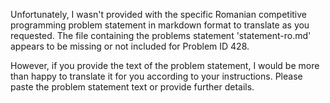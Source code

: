 Unfortunately, I wasn't provided with the specific Romanian competitive programming problem statement in markdown format to translate as you requested. The file containing the problems statement 'statement-ro.md' appears to be missing or not included for Problem ID 428.

However, if you provide the text of the problem statement, I would be more than happy to translate it for you according to your instructions. Please paste the problem statement text or provide further details.